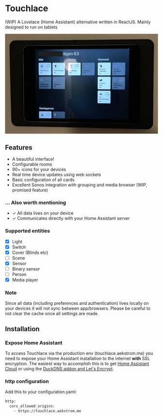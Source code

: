 # Touchlace
(WIP) A Lovelace (Home Assistant) alternative written in ReactJS. Mainly designed to run on tablets

![Touchlace preview on an wall mounted iPad](https://github.com/didair/touchlace/blob/main/docs/preview.jpeg)

## Features
* A beautiful interface!
* Configurable rooms
* 90+ icons for your devices
* Real time device updates using web sockets
* Basic configuration of all cards
* Excellent Sonos integration with grouping and media browser (WIP, promised feature)

### ... Also worth mentioning
* ✓ All data lives on your device
* ✓ Communicates directly with your Home Assistant server

### Supported entities
- [x] Light
- [x] Switch
- [x] Cover (Blinds etc)
- [ ] Scene
- [x] Sensor
- [ ] Binary sensor
- [ ] Person
- [x] Media player

### Note
Since all data (including preferences and authentication) lives locally on your devices it will not sync between app/browsers. Please be careful to not clear the cache once all settings are made.

## Installation
### Expose Home Assistant
To access Touchlace via the production env (touchlace.aekstrom.me) you need to expose your Home Assistant installation to the internet **with** SSL encryption. The easiest way to accomplish this is to get [Home Assistant Cloud](https://www.nabucasa.com/) or using the [DuckDNS addon and Let's Encrypt](https://www.home-assistant.io/blog/2017/09/27/effortless-encryption-with-lets-encrypt-and-duckdns/).

### http configuration
Add this to your configuration.yaml:

```
http:
  cors_allowed_origins:
    - https://touchlace.aekstrom.me
```